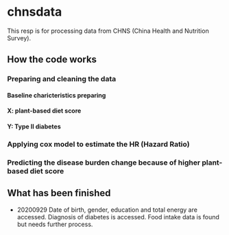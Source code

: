 # chnsdata

This resp is for processing data from CHNS (China Health and Nutrition Survey). 

## How the code works
### Preparing and cleaning the data
#### Baseline charicteristics preparing
#### X: plant-based diet score
#### Y: Type II diabetes
### Applying cox model to estimate the HR (Hazard Ratio)
### Predicting the disease burden change because of higher plant-based diet score

## What has been finished
- 20200929 
Date of birth, gender, education and total energy are accessed.
Diagnosis of diabetes is accessed.
Food intake data is found but needs further process.
